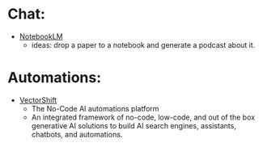 # Chat:
* [NotebookLM](https://notebooklm.google/)
    - ideas: drop a paper to a notebook and generate a podcast about it. 

# Automations:
* [VectorShift](https://vectorshift.ai/)
    - The No-Code AI automations platform
    - An integrated framework of no-code, low-code, and out of the box generative AI solutions to build AI search engines, assistants, chatbots, and automations. 


